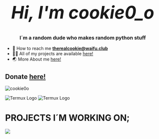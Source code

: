 # _<h1 align="center">Hi, I'm cookie0_o</h1>_
<h3 align="center">I´m a random dude who makes random python stuff</h3>

- 📧 How to reach me **therealcookie@waifu.club**   
- 👨‍💻 All of my projects are available [here!](https://github.com/cookie0o?tab=repositories)   
- 🌏 More About me [here!](http://cookie0o.ml)  

## **Donate** [**here!**](.github/FUNDING.md)   

<p align="left"> <img src="https://komarev.com/ghpvc/?username=cookie0o&label=Profile%20views&color=ff69b4&style=flat" alt="cookie0o"/> </p>

![Termux Logo](https://github-readme-stats.vercel.app/api?username=cookie0o&show_icons=true&theme=radical#gh-dark-mode-only)
![Termux Logo](https://github-readme-stats.vercel.app/api?username=cookie0o&show_icons=true#gh-light-mode-only)

# **PROJECTS I´M WORKING ON;**   
![](https://hit.yhype.me/github/profile?user_id=81589649)   
